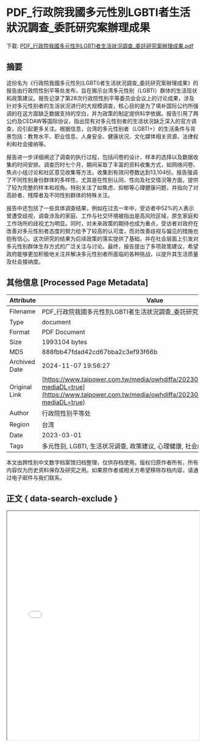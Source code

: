 # PDF_行政院我國多元性別LGBTI者生活狀況調查_委託研究案辦理成果

<!-- tcd_download_link -->
下载: <a href="PDF_行政院我國多元性別LGBTI者生活狀況調查_委託研究案辦理成果.pdf" download>PDF_行政院我國多元性別LGBTI者生活狀況調查_委託研究案辦理成果.pdf</a>
<!-- tcd_download_link_end -->

## 摘要

<!-- tcd_abstract -->
这份名为《行政院我國多元性別(LGBTI)者生活狀況調查_委託研究案辦理成果》的报告由行政院性别平等处发布，旨在揭示台湾多元性别（LGBTI）群体的生活现状和政策建议。报告记录了第28次行政院性别平等委员会会议上的讨论成果，涉及针对多元性别者的生活状况进行的大规模调查，核心目的是为了填补国际公约所强调的在这方面缺乏数据支持的空白，并为政策的制定提供科学依据。报告引用了两公约及CEDAW等国际协议，指出现有对多元性别者的生活状况缺乏深入的官方调查，应引起更多关注。根据信息，台湾的多元性别者（LGBTI+）的生活条件与背景包括：教育水平、职业信息、人身安全、健康状况、文化媒体相关资源、法律权利和社会接纳等。
 
报告进一步详细阐述了调查的执行过程，包括问卷的设计、样本的选择以及数据收集的时间安排。调查历时七个月，期间采取了丰富的资料收集方式，如网络问卷、焦点小组讨论和社区意见收集等方法，收集到有效问卷数达到13,104份。报告强调了不同性别身份群体的多样性，尤其是在性别认同、性向及社交情况等方面，提供了较为完整的样本和视角。特别关注了如焦虑、抑郁等心理健康问题，并指向了对高龄者、残障者及不同性别群体的特殊关注。
 
报告中还包括了一些具体调查结果，例如在过去一年中，受访者中52%的人表示曾遭受歧视，调查涉及的家庭、工作与社交环境被指出是高风险区域，原生家庭和工作场所的歧视尤为明显。同时，对未来政策的期待也成为重点，受访者对政府在改善对多元性别者态度的努力给予了较高的认可度，而对改善歧视与偏见的措施也抱有信心。这次研究的结果为后续政策的落实提供了基础，并在社会层面上引发对多元性别群体生存方式的广泛关注与讨论。最终，报告提出了多项政策建议，希望政府能够更加积极地关注并解决多元性别者所面临的各种挑战，以提升其生活质量及社会接纳度。

<!-- tcd_abstract_end -->

## 其他信息 [Processed Page Metadata]

| Attribute       | Value                                  |
|-----------------|----------------------------------------|
| Filename        | PDF_行政院我國多元性別LGBTI者生活狀況調查_委託研究案辦理成果.pdf                             |
| Type            | document                                 |
| Format          | PDF Document                               |
| Size            | 1993104 bytes                           |
| MD5             | 888fbb47fdad42cd67bba2c3ef93f66b                                  |
| Archived Date   | 2024-11-07 19:56:27                             |
| Original Link   | [https://www.taipower.com.tw/media/owhdiffa/2023061715312863559.pdf?mediaDL=true](https://www.taipower.com.tw/media/owhdiffa/2023061715312863559.pdf?mediaDL=true)                         |
| Author          | 行政院性别平等处                               |
| Region          | 台湾                               |
| Date            | 2023-03-01                                 |
| Tags            | 多元性别, LGBTI, 生活状况调查, 政策建议, 心理健康, 社会歧视, 法律权利, 台湾                                 |

本文由跨性别中文数字档案馆归档整理，仅供存档使用。版权归原作者所有，所有内容仅为历史资料保存及研究之用。如果原作者或相关方希望移除存档内容，请通过电子邮件与我们联系。

## 正文 { data-search-exclude }

<!-- tcd_main_text -->
<iframe src="../PDF_行政院我國多元性別LGBTI者生活狀況調查_委託研究案辦理成果.pdf" width="100%" height="600px">
    <p>无法显示PDF，请下载查看。</p>
</iframe>
<!-- tcd_main_text_end -->

